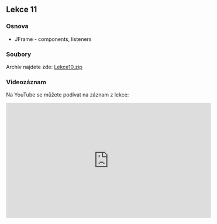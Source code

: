 Lekce 11
----------------

### Osnova

- JFrame - components, listeners

### Soubory

Archív najdete zde: [Lekce10.zip](/data/2020-podzim/java-online/Lekce10.zip)

### Videozáznam

Na YouTube se můžete podívat na záznam z lekce:

<iframe width="560" height="315" src="https://www.youtube.com/embed/6vEwFHdJtdQ" frameborder="0" allow="accelerometer; autoplay; clipboard-write; encrypted-media; gyroscope; picture-in-picture" allowfullscreen></iframe>
